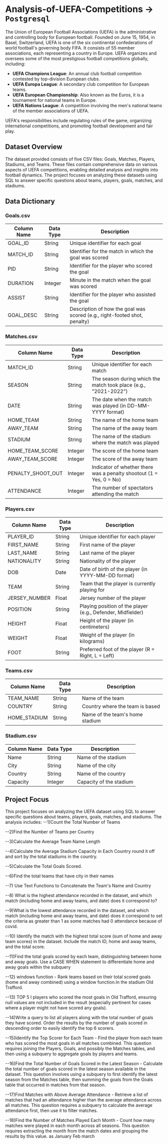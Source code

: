 # Analysis-of-UEFA-Competitions -> ``` Postgresql ``` 


The Union of European Football Associations (UEFA) is the administrative and controlling body for European football. Founded on June 15, 1954, in Basel, Switzerland, UEFA is one of the six continental confederations of world football's governing body FIFA. It consists of 55 member associations, each representing a country in Europe. UEFA organizes and oversees some of the most prestigious football competitions globally, including:

- **UEFA Champions League**: An annual club football competition contested by top-division European clubs.
- **UEFA Europa League**: A secondary club competition for European teams.
- **UEFA European Championship**: Also known as the Euros, it is a tournament for national teams in Europe.
- **UEFA Nations League**: A competition involving the men's national teams of the member associations of UEFA.

UEFA's responsibilities include regulating rules of the game, organizing international competitions, and promoting football development and fair play.

## Dataset Overview

The dataset provided consists of five CSV files: Goals, Matches, Players, Stadiums, and Teams. These files contain comprehensive data on various aspects of UEFA competitions, enabling detailed analysis and insights into football dynamics. The project focuses on analyzing these datasets using SQL to answer specific questions about teams, players, goals, matches, and stadiums.

## Data Dictionary

### Goals.csv

| Column Name | Data Type | Description |
| --- | --- | --- |
| GOAL_ID | String | Unique identifier for each goal |
| MATCH_ID | String | Identifier for the match in which the goal was scored |
| PID | String | Identifier for the player who scored the goal |
| DURATION | Integer | Minute in the match when the goal was scored |
| ASSIST | String | Identifier for the player who assisted the goal |
| GOAL_DESC | String | Description of how the goal was scored (e.g., right-footed shot, penalty) |

### Matches.csv

| Column Name | Data Type | Description |
| --- | --- | --- |
| MATCH_ID | String | Unique identifier for each match |
| SEASON | String | The season during which the match took place (e.g., "2021-2022") |
| DATE | String | The date when the match was played (in DD-MM-YYYY format) |
| HOME_TEAM | String | The name of the home team |
| AWAY_TEAM | String | The name of the away team |
| STADIUM | String | The name of the stadium where the match was played |
| HOME_TEAM_SCORE | Integer | The score of the home team |
| AWAY_TEAM_SCORE | Integer | The score of the away team |
| PENALTY_SHOOT_OUT | Integer | Indicator of whether there was a penalty shootout (1 = Yes, 0 = No) |
| ATTENDANCE | Integer | The number of spectators attending the match |

### Players.csv

| Column Name | Data Type | Description |
| --- | --- | --- |
| PLAYER_ID | String | Unique identifier for each player |
| FIRST_NAME | String | First name of the player |
| LAST_NAME | String | Last name of the player |
| NATIONALITY | String | Nationality of the player |
| DOB | Date | Date of birth of the player (in YYYY-MM-DD format) |
| TEAM | String | Team that the player is currently playing for |
| JERSEY_NUMBER | Float | Jersey number of the player |
| POSITION | String | Playing position of the player (e.g., Defender, Midfielder) |
| HEIGHT | Float | Height of the player (in centimeters) |
| WEIGHT | Float | Weight of the player (in kilograms) |
| FOOT | String | Preferred foot of the player (R = Right, L = Left) |

### Teams.csv

| Column Name | Data Type | Description |
| --- | --- | --- |
| TEAM_NAME | String | Name of the team |
| COUNTRY | String | Country where the team is based |
| HOME_STADIUM | String | Name of the team's home stadium |

### Stadium.csv

| Column Name | Data Type | Description |
| --- | --- | --- |
| Name | String | Name of the stadium |
| City | String | Name of the city |
| Country | String | Name of the country |
| Capacity | Integer | Capacity of the stadium |

## Project Focus

This project focuses on analyzing the UEFA dataset using SQL to answer specific questions about teams, players, goals, matches, and stadiums. The analysis includes:
--1)Count the Total Number of Teams

--2)Find the Number of Teams per Country

--3)Calculate the Average Team Name Length

--4)Calculate the Average Stadium Capacity in Each Country round it off and sort by the total stadiums in the country.

--5)Calculate the Total Goals Scored.

--6)Find the total teams that have city in their names

--7) Use Text Functions to Concatenate the Team's Name and Country

--8) What is the highest attendance recorded in the dataset, and which match (including home and away teams, and date) does it correspond to?

--9)What is the lowest attendance recorded in the dataset, and which match (including home and away teams, and date) does it correspond to set the criteria as greater than 1 as some matches had 0 attendance because of covid.

--10) Identify the match with the highest total score (sum of home and away team scores) in the dataset. Include the match ID, home and away teams, and the total score.

--11)Find the total goals scored by each team, distinguishing between home and away goals. Use a CASE WHEN statement to differentiate home and away goals within the subquery

--12) windows function - Rank teams based on their total scored goals (home and away combined) using a window function.In the stadium Old Trafford.

--13) TOP 5 l players who scored the most goals in Old Trafford, ensuring null values are not included in the result (especially pertinent for cases where a player might not have scored any goals).

--14)Write a query to list all players along with the total number of goals they have scored. Order the results by the number of goals scored in descending order to easily identify the top 6 scorers.

--15)Identify the Top Scorer for Each Team - Find the player from each team who has scored the most goals in all matches combined. This question requires joining the Players, Goals, and possibly the Matches tables, and then using a subquery to aggregate goals by players and teams.

--16)Find the Total Number of Goals Scored in the Latest Season - Calculate the total number of goals scored in the latest season available in the dataset. This question involves using a subquery to first identify the latest season from the Matches table, then summing the goals from the Goals table that occurred in matches from that season.

--17)Find Matches with Above Average Attendance - Retrieve a list of matches that had an attendance higher than the average attendance across all matches. This question requires a subquery to calculate the average attendance first, then use it to filter matches.

--18)Find the Number of Matches Played Each Month - Count how many matches were played in each month across all seasons. This question requires extracting the month from the match dates and grouping the results by this value. as January Feb march


